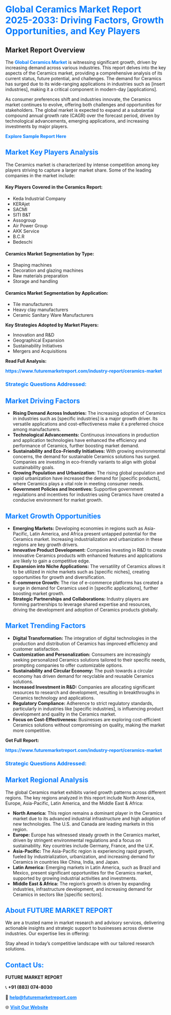<h1 style="color: #007BFF;">Global Ceramics Market Report 2025-2033: Driving Factors, Growth Opportunities, and Key Players</h1>

<section id="overview">
<h2>Market Report Overview</h2>
<p>The <a href="https://www.futuremarketreport.com/industry-report/ceramics-market" style="color: #007BFF; text-decoration: none;"><strong>Global Ceramics Market</strong></a> is witnessing significant growth, driven by increasing demand across various industries. This report delves into the key aspects of the Ceramics market, providing a comprehensive analysis of its current status, future potential, and challenges. The demand for Ceramics has surged due to its wide-ranging applications in industries such as [insert industries], making it a critical component in modern-day [applications].</p>
<p>As consumer preferences shift and industries innovate, the Ceramics market continues to evolve, offering both challenges and opportunities for stakeholders. The global market is expected to expand at a substantial compound annual growth rate (CAGR) over the forecast period, driven by technological advancements, emerging applications, and increasing investments by major players.</p>
</section>

<section id="overview">
<p><a href="https://www.futuremarketreport.com/request-sample/reportId=32110" style="color: #007BFF; text-decoration: none;"><strong>Explore Sample Report Here</strong></a></p>
</section>

<section id="key-players">
<h2 style="color: #007BFF;">Market Key Players Analysis</h2>
<p>The Ceramics market is characterized by intense competition among key players striving to capture a larger market share. Some of the leading companies in the market include:</p>
<h4>Key Players Covered in the Ceramics Report:</h4>
<ul><li>Keda Industrial Company</li><li>KERAjet</li><li>SACMI</li><li>SITI B&amp;T</li><li>Assogroup</li><li>Air Power Group</li><li>AKK Service</li><li>B.C.R</li><li>Bedeschi</li></ul>
<h4>Ceramics Market Segmentation by Type:</h4>
<ul><li>Shaping machines</li><li>Decoration and glazing machines</li><li>Raw materials preparation</li><li>Storage and handling</li></ul>

<h4>Ceramics Market Segmentation by Application:</h4>
<ul><li>Tile manufacturers</li><li>Heavy clay manufacturers</li><li>Ceramic Sanitary Ware Manufacturers</li></ul>
<p><strong>Key Strategies Adopted by Market Players:</strong></p>
<ul>
<li>Innovation and R&D</li>
<li>Geographical Expansion</li>
<li>Sustainability Initiatives</li>
<li>Mergers and Acquisitions</li>
</ul>
</section>

<section>
<p><strong>Read Full Analysis: </strong></p><a href="https://www.futuremarketreport.com/industry-report/ceramics-market" style="color: #007BFF; text-decoration: none;"><strong>https://www.futuremarketreport.com/industry-report/ceramics-market</strong></a>
<h3 style="color: #007BFF;">Strategic Questions Addressed:</h3>
</section>

<section id="driving-factors">
<h2 style="color: #007BFF;">Market Driving Factors</h2>
<ul>
<li><strong>Rising Demand Across Industries:</strong> The increasing adoption of Ceramics in industries such as [specific industries] is a major growth driver. Its versatile applications and cost-effectiveness make it a preferred choice among manufacturers.</li>
<li><strong>Technological Advancements:</strong> Continuous innovations in production and application technologies have enhanced the efficiency and performance of Ceramics, further boosting market demand.</li>
<li><strong>Sustainability and Eco-Friendly Initiatives:</strong> With growing environmental concerns, the demand for sustainable Ceramics solutions has surged. Companies are investing in eco-friendly variants to align with global sustainability goals.</li>
<li><strong>Growing Population and Urbanization:</strong> The rising global population and rapid urbanization have increased the demand for [specific products], where Ceramics plays a vital role in meeting consumer needs.</li>
<li><strong>Government Policies and Incentives:</strong> Supportive government regulations and incentives for industries using Ceramics have created a conducive environment for market growth.</li>
</ul>
</section>

<section id="growth-opportunities">
<h2 style="color: #007BFF;">Market Growth Opportunities</h2>
<ul>
<li><strong>Emerging Markets:</strong> Developing economies in regions such as Asia-Pacific, Latin America, and Africa present untapped potential for the Ceramics market. Increasing industrialization and urbanization in these regions are key growth drivers.</li>
<li><strong>Innovative Product Development:</strong> Companies investing in R&D to create innovative Ceramics products with enhanced features and applications are likely to gain a competitive edge.</li>
<li><strong>Expansion into Niche Applications:</strong> The versatility of Ceramics allows it to be utilized in niche markets such as [specific niches], creating opportunities for growth and diversification.</li>
<li><strong>E-commerce Growth:</strong> The rise of e-commerce platforms has created a surge in demand for Ceramics used in [specific applications], further boosting market growth.</li>
<li><strong>Strategic Partnerships and Collaborations:</strong> Industry players are forming partnerships to leverage shared expertise and resources, driving the development and adoption of Ceramics products globally.</li>
</ul>
</section>

<section id="trending-factors">
<h2 style="color: #007BFF;">Market Trending Factors</h2>
<ul>
<li><strong>Digital Transformation:</strong> The integration of digital technologies in the production and distribution of Ceramics has improved efficiency and customer satisfaction.</li>
<li><strong>Customization and Personalization:</strong> Consumers are increasingly seeking personalized Ceramics solutions tailored to their specific needs, prompting companies to offer customizable options.</li>
<li><strong>Sustainability and Circular Economy:</strong> The push towards a circular economy has driven demand for recyclable and reusable Ceramics solutions.</li>
<li><strong>Increased Investment in R&D:</strong> Companies are allocating significant resources to research and development, resulting in breakthroughs in Ceramics technology and applications.</li>
<li><strong>Regulatory Compliance:</strong> Adherence to strict regulatory standards, particularly in industries like [specific industries], is influencing product development and quality in the Ceramics market.</li>
<li><strong>Focus on Cost-Effectiveness:</strong> Businesses are exploring cost-efficient Ceramics solutions without compromising on quality, making the market more competitive.</li>
</ul>
</section>

<section>
<p><strong>Get Full Report: </strong></p><a href="https://www.futuremarketreport.com/industry-report/ceramics-market" style="color: #007BFF; text-decoration: none;"><strong>https://www.futuremarketreport.com/industry-report/ceramics-market</strong></a>
<h3 style="color: #007BFF;">Strategic Questions Addressed:</h3>
</section>


<section id="regional-analysis">
<h2 style="color: #007BFF;">Market Regional Analysis</h2>
<p>The global Ceramics market exhibits varied growth patterns across different regions. The key regions analyzed in this report include North America, Europe, Asia-Pacific, Latin America, and the Middle East & Africa:</p>
<ul>
<li><strong>North America:</strong> This region remains a dominant player in the Ceramics market due to its advanced industrial infrastructure and high adoption of new technologies. The U.S. and Canada are leading markets in this region.</li>
<li><strong>Europe:</strong> Europe has witnessed steady growth in the Ceramics market, driven by stringent environmental regulations and a focus on sustainability. Key countries include Germany, France, and the U.K.</li>
<li><strong>Asia-Pacific:</strong> The Asia-Pacific region is experiencing rapid growth, fueled by industrialization, urbanization, and increasing demand for Ceramics in countries like China, India, and Japan.</li>
<li><strong>Latin America:</strong> Emerging markets in Latin America, such as Brazil and Mexico, present significant opportunities for the Ceramics market, supported by growing industrial activities and investments.</li>
<li><strong>Middle East & Africa:</strong> The region’s growth is driven by expanding industries, infrastructure development, and increasing demand for Ceramics in sectors like [specific sectors].</li>
</ul>
</section>

<footer>
<h2 style="color: #007BFF;">About FUTURE MARKET REPORT</h2>
<p>We are a trusted name in market research and advisory services, delivering actionable insights and strategic support to businesses across diverse industries. Our expertise lies in offering:</p>

<p>Stay ahead in today’s competitive landscape with our tailored research solutions.</p>

<h2 style="color: #007BFF;">Contact Us:</h2>
<p><strong>FUTURE MARKET REPORT</strong></p>
<p>📞 <strong>+91 (883) 074-8030</strong></p>
<p>📧 <strong><a href="mailto:help@futuremarketreport.com" style="color: #007BFF;">help@futuremarketreport.com</a></strong></p>
<p>🌐 <strong><a href="https://www.futuremarketreport.com/" style="color: #007BFF;">Visit Our Website</a></strong></p>
</footer>